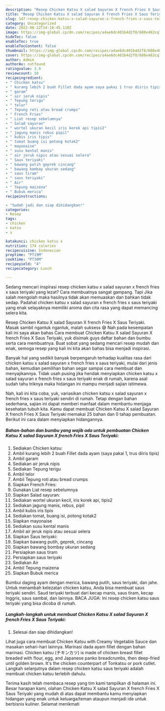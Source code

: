 ```yaml
---
description: "Resep Chicken Katsu X salad Sayuran X french Fries X Saus Teriyaki yang Enak Banget"
title: "Resep Chicken Katsu X salad Sayuran X french Fries X Saus Teriyaki yang Enak Banget"
slug: 147-resep-chicken-katsu-x-salad-sayuran-x-french-fries-x-saus-teriyaki-yang-enak-banget
category: Uncategorized
date: 2022-08-22T14:10:45.110Z
image: https://img-global.cpcdn.com/recipes/a4ae6dc401b4d2f8/680x482cq70/chicken-katsu-x-salad-sayuran-x-french-fries-x-saus-teriyaki-foto-resep-utama.jpg
hideToc: false
enableToc: true
enableTocContent: false
thumbnail: https://img-global.cpcdn.com/recipes/a4ae6dc401b4d2f8/680x482cq70/chicken-katsu-x-salad-sayuran-x-french-fries-x-saus-teriyaki-foto-resep-utama.jpg
cover: https://img-global.cpcdn.com/recipes/a4ae6dc401b4d2f8/680x482cq70/chicken-katsu-x-salad-sayuran-x-french-fries-x-saus-teriyaki-foto-resep-utama.jpg
author: Admin
authorAv: notfound
ratingvalue: 3.9
reviewcount: 10
recipeingredient:
- " Chicken katsu"
- " kurang lebih 2 buah Fillet dada ayam saya pakai 1 trus diiris tipis"
- " garam"
- " air jeruk nipis"
- " Tepung terigu"
- " telor"
- " Tepung roti atau bread crumps"
- " French Fries"
- " Liat resep sebelumnya"
- " Salad sayuran"
- " wortel ukuran kecil iris korek api tipis2"
- " jagung manis rebus pipil"
- " kubis iris tipis"
- " tomat buang isi potong kotak2"
- " mayonaise"
- " susu kental manis"
- " air jeruk nipis atau sesuai selera"
- " Saus teriyaki"
- " bawang putih geprek cincang"
- " bawang bombay ukuran sedang"
- " saus tiram"
- " saus teriyaki"
- " Air"
- " Tepung maizena"
- " Bubuk merica"
recipeinstructions:

- "Sudah jadi dan siap dihidangkan!"
categories:
- Resep
tags:
- chicken
- katsu
- x

katakunci: chicken katsu x 
nutrition: 174 calories
recipecuisine: Indonesian
preptime: "PT19M"
cooktime: "PT30M"
recipeyield: "4"
recipecategory: Lunch

---
```



Sedang mencari inspirasi resep chicken katsu x salad sayuran x french fries x saus teriyaki yang lezat? Cara membuatnya sangat gampang. Tapi Jika salah mengolah maka hasilnya tidak akan memuaskan dan bahkan tidak sedap. Padahal chicken katsu x salad sayuran x french fries x saus teriyaki yang enak selayaknya memiliki aroma dan cita rasa yang dapat memancing selera kita.


Resep Chicken Katsu X salad Sayuran X french Fries X Saus Teriyaki. Masak sambil ngantuk ngantuk, malah suksess 😅 Nah pada kesempatan kali ini saya akan bahas Cara membuat Chicken Katsu X salad Sayuran X french Fries X Saus Teriyaki, yuk disimak guys daftar bahan dan bumbu serta cara membuatnya. Buat sobat yang sedang mencari resep mudah dan enak, semoga resep yang kali ini kita akan bahas bisa menjadi inspirasi.

Banyak hal yang sedikit banyak berpengaruh terhadap kualitas rasa dari chicken katsu x salad sayuran x french fries x saus teriyaki, mulai dari jenis bahan, kemudian pemilihan bahan segar sampai cara membuat dan menyajikannya. Tidak usah pusing jika hendak menyiapkan chicken katsu x salad sayuran x french fries x saus teriyaki enak di rumah, karena asal sudah tahu triknya maka hidangan ini mampu menjadi sajian istimewa.


Nah, kali ini kita coba, yuk, variasikan chicken katsu x salad sayuran x french fries x saus teriyaki sendiri di rumah. Tetap dengan bahan sederhana, sajian ini dapat memberi manfaat dalam membantu menjaga kesehatan tubuh kita. Kamu dapat membuat Chicken Katsu X salad Sayuran X french Fries X Saus Teriyaki memakai 25 bahan dan 0 tahap pembuatan. Berikut ini cara dalam menyiapkan hidangannya.

<!--inarticleads1-->

##### Bahan-bahan dan bumbu yang wajib ada untuk pembuatan Chicken Katsu X salad Sayuran X french Fries X Saus Teriyaki:

1. Sediakan  Chicken katsu:
1. Ambil  kurang lebih 2 buah Fillet dada ayam (saya pakai 1, trus diiris tipis)
1. Ambil  garam
1. Sediakan  air jeruk nipis
1. Sediakan  Tepung terigu
1. Ambil  telor
1. Ambil  Tepung roti atau bread crumps
1. Siapkan  French Fries:
1. Gunakan  Liat resep sebelumnya
1. Siapkan  Salad sayuran:
1. Sediakan  wortel ukuran kecil, iris korek api, tipis2
1. Sediakan  jagung manis, rebus, pipil
1. Ambil  kubis iris tipis
1. Sediakan  tomat, buang isi, potong kotak2
1. Siapkan  mayonaise
1. Sediakan  susu kental manis
1. Ambil  air jeruk nipis atau sesuai selera
1. Siapkan  Saus teriyaki:
1. Siapkan  bawang putih, geprek, cincang
1. Siapkan  bawang bombay ukuran sedang
1. Persiapkan  saus tiram
1. Persiapkan  saus teriyaki
1. Sediakan  Air
1. Ambil  Tepung maizena
1. Siapkan  Bubuk merica


Bumbui daging ayam dengan merica, bawang putih, saus teriyaki, dan jahe. Untuk menambah kelezatan chicken katsu, Anda bisa membuat saus teriyaki sendiri. Saud teriyaki terbuat dari kecap manis, saus tiram, kecap Inggris, saus sambal, dan lainnya. BACA JUGA: Ini resep chicken katsu saus teriyaki yang bisa dicoba di rumah. 

<!--inarticleads2-->

##### Langkah-langkah untuk membuat Chicken Katsu X salad Sayuran X french Fries X Saus Teriyaki:


1. Selesai dan siap dihidangkan!

Lihat juga cara membuat Chicken Katsu with Creamy Vegetable Sauce dan masakan sehari-hari lainnya. Marinasi dada ayam fillet dengan bahan marinasi. Chicken katsu (チキンカツ) is made of chicken breast fillet breaded with flour, egg, and Japanese panko breadcrumbs, then deep-fried until golden brown. It&#39;s the chicken counterpart of Tonkatsu or pork cutlet. Langkah selanjutnya dalam resep chicken katsu saus teriyaki adalah membuat chicken katsu terlebih dahulu. 

Terima kasih telah membaca resep yang tim kami tampilkan di halaman ini. Besar harapan kami, olahan Chicken Katsu X salad Sayuran X french Fries X Saus Teriyaki yang mudah di atas dapat membantu kamu menyiapkan hidangan yang enak untuk keluarga/teman ataupun menjadi ide untuk berbisnis kuliner. Selamat menikmati
